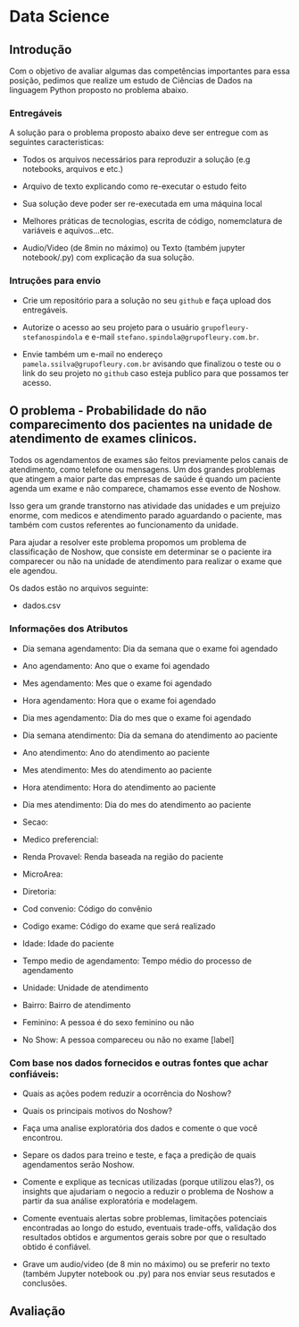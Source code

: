 # Data Science

## Introdução

Com o objetivo de avaliar algumas das competências importantes para essa posição, pedimos que realize um estudo de Ciências de Dados na linguagem Python proposto no problema abaixo.

### Entregáveis

A solução para o problema proposto abaixo deve ser entregue com as seguintes caracteristicas:

- Todos os arquivos necessários para reproduzir a solução (e.g notebooks, arquivos e etc.)

- Arquivo de texto explicando como re-executar o estudo feito

- Sua solução deve poder ser re-executada em uma máquina local

- Melhores práticas de tecnologias, escrita de código, nomemclatura de variáveis e aquivos...etc.

- Audio/Video (de 8min no máximo) ou Texto (também jupyter notebook/.py) com explicação da sua solução. 

### Intruções para envio

 - Crie um repositório para a solução no seu ```github``` e faça upload dos entregáveis.

 - Autorize o acesso ao seu projeto para o usuário ```grupofleury-stefanospindola``` e e-mail ```stefano.spindola@grupofleury.com.br```.

 - Envie também um e-mail no endereço ```pamela.ssilva@grupofleury.com.br``` avisando que finalizou o teste ou o link do seu projeto no ```github``` caso esteja publico para que possamos ter acesso.


## O problema - Probabilidade do não comparecimento dos pacientes na unidade de atendimento de exames clinicos.

Todos os agendamentos de exames são feitos previamente pelos canais de atendimento, como telefone ou mensagens. 
Um dos grandes problemas que atingem a maior parte das empresas de saúde é quando um paciente agenda um exame e não comparece, chamamos esse evento de Noshow.

Isso gera um grande transtorno nas atividade das unidades e um prejuizo enorme, com medicos e atendimento parado aguardando o paciente, mas também com custos referentes ao funcionamento da unidade.

Para ajudar a resolver este problema propomos um problema de classificação de Noshow, que consiste em determinar se o paciente ira comparecer ou não na unidade de atendimento para realizar o exame que ele agendou.

Os dados estão no arquivos seguinte:

-   dados.csv

### Informações dos Atributos

- Dia semana agendamento: Dia da semana que o exame foi agendado

- Ano agendamento: Ano que o exame foi agendado

- Mes agendamento: Mes que o exame foi agendado

- Hora agendamento: Hora que o exame foi agendado

- Dia mes agendamento: Dia do mes que o exame foi agendado

- Dia semana atendimento: Dia da semana do atendimento ao paciente

- Ano atendimento: Ano do atendimento ao paciente

- Mes atendimento: Mes do atendimento ao paciente

- Hora atendimento: Hora do atendimento ao paciente

- Dia mes atendimento: Dia do mes do atendimento ao paciente

- Secao: 

- Medico preferencial:

- Renda Provavel: Renda baseada na região do paciente

- MicroArea: 

- Diretoria:

- Cod convenio: Código do convênio  

- Codigo exame: Código do exame que será realizado

- Idade: Idade do paciente

- Tempo medio de agendamento: Tempo médio do processo de agendamento

- Unidade: Unidade de atendimento
 
- Bairro: Bairro de atendimento

- Feminino: A pessoa é do sexo feminino ou não

- No Show: A pessoa compareceu ou não no exame [label]

### Com base nos dados fornecidos e outras fontes que achar confiáveis:

-   Quais as ações podem reduzir a ocorrência do Noshow? 

-   Quais os principais motivos do Noshow?

-   Faça uma analise exploratória dos dados e comente o que você encontrou.

-   Separe os dados para treino e teste, e faça a predição de quais agendamentos serão Noshow.

-   Comente e explique as tecnicas utilizadas (porque utilizou elas?), os insights que ajudariam o negocio a reduzir o problema de Noshow a partir da sua análise exploratória e modelagem.

-   Comente eventuais alertas sobre problemas, limitações potenciais encontradas ao longo do estudo, eventuais trade-offs, validação dos resultados obtidos e argumentos gerais sobre por que o resultado obtido é confiável.

-   Grave um audio/video (de 8 min no máximo) ou se preferir no texto (também Jupyter notebook ou .py) para nos enviar seus resutados e conclusões.

## Avaliação




